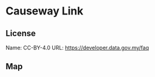 # Causeway Link
    
## License

Name: CC-BY-4.0
URL: https://developer.data.gov.my/faq

## Map

<WorldMap topic="stefan/public-transport/Causeway_Link/vehicle_positions/#" />
